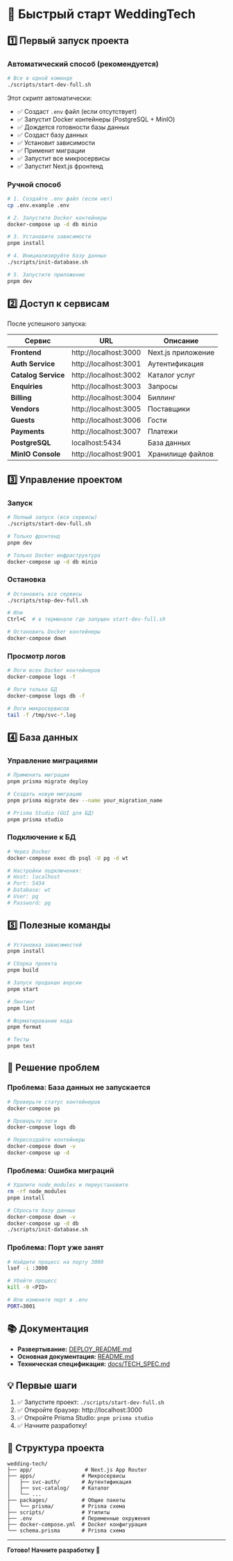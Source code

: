 # 🚀 Быстрый старт WeddingTech

## 1️⃣ Первый запуск проекта

### Автоматический способ (рекомендуется)

```bash
# Все в одной команде
./scripts/start-dev-full.sh
```

Этот скрипт автоматически:
- ✅ Создаст `.env` файл (если отсутствует)
- ✅ Запустит Docker контейнеры (PostgreSQL + MinIO)
- ✅ Дождется готовности базы данных
- ✅ Создаст базу данных
- ✅ Установит зависимости
- ✅ Применит миграции
- ✅ Запустит все микросервисы
- ✅ Запустит Next.js фронтенд

### Ручной способ

```bash
# 1. Создайте .env файл (если нет)
cp .env.example .env

# 2. Запустите Docker контейнеры
docker-compose up -d db minio

# 3. Установите зависимости
pnpm install

# 4. Инициализируйте базу данных
./scripts/init-database.sh

# 5. Запустите приложение
pnpm dev
```

## 2️⃣ Доступ к сервисам

После успешного запуска:

| Сервис | URL | Описание |
|--------|-----|----------|
| **Frontend** | http://localhost:3000 | Next.js приложение |
| **Auth Service** | http://localhost:3001 | Аутентификация |
| **Catalog Service** | http://localhost:3002 | Каталог услуг |
| **Enquiries** | http://localhost:3003 | Запросы |
| **Billing** | http://localhost:3004 | Биллинг |
| **Vendors** | http://localhost:3005 | Поставщики |
| **Guests** | http://localhost:3006 | Гости |
| **Payments** | http://localhost:3007 | Платежи |
| **PostgreSQL** | localhost:5434 | База данных |
| **MinIO Console** | http://localhost:9001 | Хранилище файлов |

## 3️⃣ Управление проектом

### Запуск

```bash
# Полный запуск (все сервисы)
./scripts/start-dev-full.sh

# Только фронтенд
pnpm dev

# Только Docker инфраструктура
docker-compose up -d db minio
```

### Остановка

```bash
# Остановить все сервисы
./scripts/stop-dev-full.sh

# Или
Ctrl+C  # в терминале где запущен start-dev-full.sh

# Остановить Docker контейнеры
docker-compose down
```

### Просмотр логов

```bash
# Логи всех Docker контейнеров
docker-compose logs -f

# Логи только БД
docker-compose logs db -f

# Логи микросервисов
tail -f /tmp/svc-*.log
```

## 4️⃣ База данных

### Управление миграциями

```bash
# Применить миграции
pnpm prisma migrate deploy

# Создать новую миграцию
pnpm prisma migrate dev --name your_migration_name

# Prisma Studio (GUI для БД)
pnpm prisma studio
```

### Подключение к БД

```bash
# Через Docker
docker-compose exec db psql -U pg -d wt

# Настройки подключения:
# Host: localhost
# Port: 5434
# Database: wt
# User: pg
# Password: pg
```

## 5️⃣ Полезные команды

```bash
# Установка зависимостей
pnpm install

# Сборка проекта
pnpm build

# Запуск продакшн версии
pnpm start

# Линтинг
pnpm lint

# Форматирование кода
pnpm format

# Тесты
pnpm test
```

## 🐛 Решение проблем

### Проблема: База данных не запускается

```bash
# Проверьте статус контейнеров
docker-compose ps

# Проверьте логи
docker-compose logs db

# Пересоздайте контейнеры
docker-compose down -v
docker-compose up -d
```

### Проблема: Ошибка миграций

```bash
# Удалите node_modules и переустановите
rm -rf node_modules
pnpm install

# Сбросьте базу данных
docker-compose down -v
docker-compose up -d db
./scripts/init-database.sh
```

### Проблема: Порт уже занят

```bash
# Найдите процесс на порту 3000
lsof -i :3000

# Убейте процесс
kill -9 <PID>

# Или измените порт в .env
PORT=3001
```

## 📚 Документация

- **Развертывание:** [DEPLOY_README.md](./DEPLOY_README.md)
- **Основная документация:** [README.md](./README.md)
- **Техническая спецификация:** [docs/TECH_SPEC.md](./docs/TECH_SPEC.md)

## 💡 Первые шаги

1. ✅ Запустите проект: `./scripts/start-dev-full.sh`
2. ✅ Откройте браузер: http://localhost:3000
3. ✅ Откройте Prisma Studio: `pnpm prisma studio`
4. ✅ Начните разработку!

## 🎯 Структура проекта

```
wedding-tech/
├── app/                 # Next.js App Router
├── apps/               # Микросервисы
│   ├── svc-auth/       # Аутентификация
│   ├── svc-catalog/    # Каталог
│   └── ...
├── packages/           # Общие пакеты
│   └── prisma/         # Prisma схема
├── scripts/            # Утилиты
├── .env                # Переменные окружения
├── docker-compose.yml  # Docker конфигурация
└── schema.prisma       # Prisma схема
```

---

**Готово! Начните разработку 🎉**
